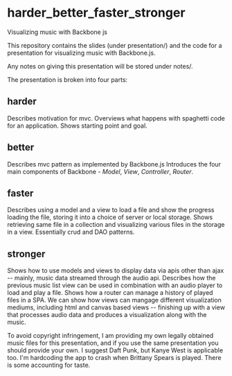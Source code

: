harder_better_faster_stronger
=============================

Visualizing music with Backbone js


This repository contains the slides (under presentation/) and the code for a presentation for visualizing music with Backbone.js.

Any notes on giving this presentation will be stored under notes/.

The presentation is broken into four parts:

harder
------

Describes motivation for mvc. Overviews what happens with spaghetti code for an application. Shows starting point and goal.

better
-------

Describes mvc pattern as implemented by Backbone.js Introduces the four main components of Backbone - *Model*, *View*, *Controller*, *Router*.

faster
-------

Describes using a model and a view to load a file and show the progress loading the file, storing it into a choice of server or local storage.
Shows retrieving same file in a collection and visualizing various files in the storage in a view. Essentially crud and DAO 
patterns.

stronger
---------

Shows how to use models and views to display data via apis other than ajax -- mainly, music data streamed through the audio api.
Describes how the previous music list view can be used in combination with an audio player to load and play a file. Shows how a router
can manage a history of played files in a SPA. We can show how views can mangage different visualization mediums, including html
and canvas based views -- finishing up with a view that processes audio data and produces a visualization along with the music.

To avoid copyright infringement, I am providing my own legally obtained music files for this presentation, and if you use the
same presentation you should provide your own. I suggest Daft Punk, but Kanye West is applicable too. I'm hardcoding the app to crash
when Brittany Spears is played. There is some accounting for taste.
